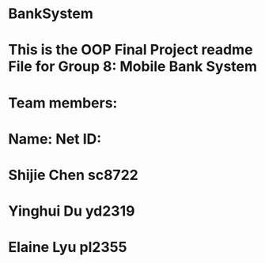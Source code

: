 # BankSystem
# This is the OOP Final Project readme File for Group 8: Mobile Bank System
# Team members:
# Name:			Net ID:
# Shijie Chen		sc8722
# Yinghui Du		yd2319
# Elaine Lyu		pl2355
